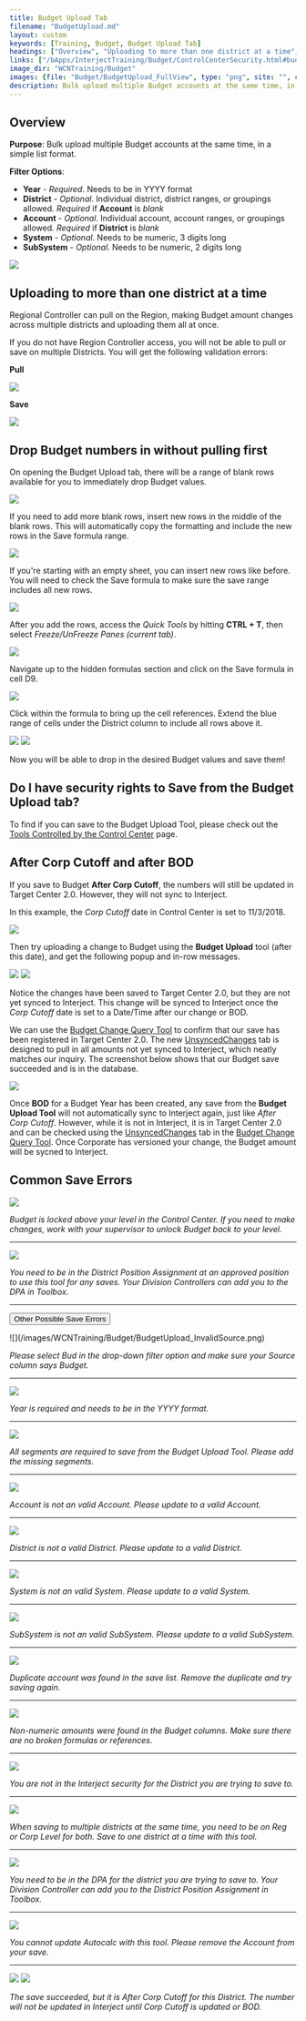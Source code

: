 ```yaml
---
title: Budget Upload Tab
filename: "BudgetUpload.md"
layout: custom
keywords: [Training, Budget, Budget Upload Tab]
headings: ["Overview", "Uploading to more than one district at a time", "Drop Budget numbers in without pulling first", "Do I have security rights to Save from the Budget Upload tab?", "After Corp Cutoff and after BOD", "Common Save Errors"]
links: ["/bApps/InterjectTraining/Budget/ControlCenterSecurity.html#budget-tools-and-the-control-center", "/bApps/InterjectTraining/Budget/BudgetChangeQueryToolSummary.html", "/bApps/InterjectTraining/Budget/BudgetChangeQuery_UnsyncedChanges.html", "/bApps/InterjectTraining/Budget/BudgetChangeQuery_UnsyncedChanges.html", "/bApps/InterjectTraining/Budget/BudgetChangeQueryToolSummary.html"]
image_dir: "WCNTraining/Budget"
images: {file: "Budget/BudgetUpload_FullView", type: "png", site: "", cat: "", sub: "", report: "", ribbon: "", config: ""}, {file: "Budget/BudgetUpload_MultipleDistrictsPull", type: "png", site: "", cat: "", sub: "", report: "", ribbon: "", config: ""}, {file: "Budget/BudgetUpload_MultipleDistrictsSave", type: "png", site: "", cat: "", sub: "", report: "", ribbon: "", config: ""}, {file: "Budget/BudgetUpload_BlankRowsDefault", type: "png", site: "", cat: "", sub: "", report: "", ribbon: "", config: ""}, {file: "Budget/BudgetUpload_InsertNewRowsMiddle", type: "png", site: "", cat: "", sub: "", report: "", ribbon: "", config: ""}, {file: "Budget/BudgetUpload_InsertNewRowsFromEmpty", type: "png", site: "", cat: "", sub: "", report: "", ribbon: "", config: ""}, {file: "Budget/BudgetUpload_QuickTools", type: "png", site: "", cat: "", sub: "", report: "", ribbon: "", config: ""}, {file: "Budget/BudgetUpload_SaveFormula", type: "png", site: "", cat: "", sub: "", report: "", ribbon: "", config: ""}, {file: "Budget/BudgetUpload_SmallSaveRange", type: "png", site: "", cat: "", sub: "", report: "", ribbon: "", config: ""}, {file: "Budget/BudgetUpload_BigSaveRange", type: "png", site: "", cat: "", sub: "", report: "", ribbon: "", config: ""}, {file: "Budget/BudgetUpload_CCAfterCorpCutoff", type: "png", site: "", cat: "", sub: "", report: "", ribbon: "", config: ""}, {file: "Budget/BudgetUpload_AfterCorpCutoffMessage", type: "png", site: "", cat: "", sub: "", report: "", ribbon: "", config: ""}, {file: "Budget/BudgetUpload_AfterCorpCutoffRowMessage", type: "png", site: "", cat: "", sub: "", report: "", ribbon: "", config: ""}, {file: "Budget/BudgetUpload_UnsyncedChangesBCQuery", type: "png", site: "", cat: "", sub: "", report: "", ribbon: "", config: ""}, {file: "Budget/BudgetUpload_LockLevelError", type: "png", site: "", cat: "", sub: "", report: "", ribbon: "", config: ""}, {file: "Budget/BudgetUpload_DPAError", type: "png", site: "", cat: "", sub: "", report: "", ribbon: "", config: ""}, {file: "Budget/BudgetUpload_InvalidSource", type: "png", site: "", cat: "", sub: "", report: "", ribbon: "", config: ""}, {file: "Budget/BudgetUpload_InvalidYear", type: "png", site: "", cat: "", sub: "", report: "", ribbon: "", config: ""}, {file: "Budget/BudgetUpload_IncompleteGLString", type: "png", site: "", cat: "", sub: "", report: "", ribbon: "", config: ""}, {file: "Budget/BudgetUpload_InvalidAccount", type: "png", site: "", cat: "", sub: "", report: "", ribbon: "", config: ""}, {file: "Budget/BudgetUpload_InvalidDistrict", type: "png", site: "", cat: "", sub: "", report: "", ribbon: "", config: ""}, {file: "Budget/BudgetUpload_InvalidSystem", type: "png", site: "", cat: "", sub: "", report: "", ribbon: "", config: ""}, {file: "Budget/BudgetUpload_InvalidSubSystem", type: "png", site: "", cat: "", sub: "", report: "", ribbon: "", config: ""}, {file: "Budget/BudgetUpload_DuplicateAccount", type: "png", site: "", cat: "", sub: "", report: "", ribbon: "", config: ""}, {file: "Budget/BudgetUpload_InvalidAmount", type: "png", site: "", cat: "", sub: "", report: "", ribbon: "", config: ""}, {file: "Budget/BudgetUpload_DistrictNotinRightsRow", type: "png", site: "", cat: "", sub: "", report: "", ribbon: "", config: ""}, {file: "Budget/BudgetUpload_RegCorpMultipleDistrictError", type: "png", site: "", cat: "", sub: "", report: "", ribbon: "", config: ""}, {file: "Budget/BudgetUpload_NotinDPAforDistrict", type: "png", site: "", cat: "", sub: "", report: "", ribbon: "", config: ""}, {file: "Budget/BudgetUpload_CannotUpdateAutocalcs", type: "png", site: "", cat: "", sub: "", report: "", ribbon: "", config: ""}, {file: "Budget/BudgetUpload_AfterCorpCutoffMessage", type: "png", site: "", cat: "", sub: "", report: "", ribbon: "", config: ""}, {file: "Budget/BudgetUpload_AfterCorpCutoffRowMessageSingle", type: "png", site: "", cat: "", sub: "", report: "", ribbon: "", config: ""}
description: Bulk upload multiple Budget accounts at the same time, in a simple list format.
---
```


## Overview

**Purpose**:  Bulk upload multiple Budget accounts at the same time, in a simple list format.

**Filter Options**:

* **Year** - *Required*. Needs to be in YYYY format
* **District** - *Optional*. Individual district, district ranges, or groupings allowed. *Required* if **Account** is *blank*
* **Account** - *Optional*. Individual account, account ranges, or groupings allowed. *Required* if **District** is *blank*
* **System** - *Optional*. Needs to be numeric, 3 digits long
* **SubSystem** - *Optional*. Needs to be numeric, 2 digits long

![](/images/WCNTraining/Budget/BudgetUpload_FullView.png)

## Uploading to more than one district at a time

Regional Controller can pull on the Region, making Budget amount changes across multiple districts and uploading them all at once.

If you do not have Region Controller access, you will not be able to pull or save on multiple Districts. You will get the following validation errors:

**Pull**

![](/images/WCNTraining/Budget/BudgetUpload_MultipleDistrictsPull.png)

**Save**

![](/images/WCNTraining/Budget/BudgetUpload_MultipleDistrictsSave.png)

## Drop Budget numbers in without pulling first

On opening the Budget Upload tab, there will be a range of blank rows available for you to immediately drop Budget values. 

![](/images/WCNTraining/Budget/BudgetUpload_BlankRowsDefault.png)

If you need to add more blank rows, insert new rows in the middle of the blank rows. This will automatically copy the formatting and include the new rows in the Save formula range.

![](/images/WCNTraining/Budget/BudgetUpload_InsertNewRowsMiddle.png)

If you're starting with an empty sheet, you can insert new rows like before. You will need to check the Save formula to make sure the save range includes all new rows.

![](/images/WCNTraining/Budget/BudgetUpload_InsertNewRowsFromEmpty.png)

After you add the rows, access the *Quick Tools* by hitting **CTRL + T**, then select *Freeze/UnFreeze Panes (current tab)*.

![](/images/WCNTraining/Budget/BudgetUpload_QuickTools.png)

Navigate up to the hidden formulas section and click on the Save formula in cell D9.

![](/images/WCNTraining/Budget/BudgetUpload_SaveFormula.png)

Click within the formula to bring up the cell references. Extend the blue range of cells under the District column to include all rows above it.

![](/images/WCNTraining/Budget/BudgetUpload_SmallSaveRange.png)
![](/images/WCNTraining/Budget/BudgetUpload_BigSaveRange.png)

Now you will be able to drop in the desired Budget values and save them!

## Do I have security rights to Save from the Budget Upload tab?

To find if you can save to the Budget Upload Tool, please check out the [Tools Controlled by the Control Center](/bApps/InterjectTraining/Budget/ControlCenterSecurity.html#budget-tools-and-the-control-center) page.

## After Corp Cutoff and after BOD

If you save to Budget **After Corp Cutoff**, the numbers will still be updated in Target Center 2.0. However, they will not sync to Interject.

In this example, the *Corp Cutoff* date in Control Center is set to 11/3/2018.

![](/images/WCNTraining/Budget/BudgetUpload_CCAfterCorpCutoff.png)

Then try uploading a change to Budget using the **Budget Upload** tool (after this date), and get the following popup and in-row messages.

![](/images/WCNTraining/Budget/BudgetUpload_AfterCorpCutoffMessage.png)
![](/images/WCNTraining/Budget/BudgetUpload_AfterCorpCutoffRowMessage.png)

Notice the changes have been saved to Target Center 2.0, but they are not yet synced to Interject. This change will be synced to Interject once the *Corp Cutoff* date is set to a Date/Time after our change or BOD.

We can use the [Budget Change Query Tool](/bApps/InterjectTraining/Budget/BudgetChangeQueryToolSummary.html) to confirm that our save has been registered in Target Center 2.0. The new [UnsyncedChanges](/bApps/InterjectTraining/Budget/BudgetChangeQuery_UnsyncedChanges.html) tab is designed to pull in all amounts not yet synced to Interject, which neatly matches our inquiry. The screenshot below shows that our Budget save succeeded and is in the database.

![](/images/WCNTraining/Budget/BudgetUpload_UnsyncedChangesBCQuery.png)

Once **BOD** for a Budget Year has been created, any save from the **Budget Upload Tool** will not automatically sync to Interject again, just like *After Corp Cutoff*. However, while it is not in Interject, it is in Target Center 2.0 and can be checked using the [UnsyncedChanges](/bApps/InterjectTraining/Budget/BudgetChangeQuery_UnsyncedChanges.html) tab in the [Budget Change Query Tool](/bApps/InterjectTraining/Budget/BudgetChangeQueryToolSummary.html). Once Corporate has versioned your change, the Budget amount will be sycned to Interject.

## Common Save Errors

![](/images/WCNTraining/Budget/BudgetUpload_LockLevelError.png)

*Budget is locked above your level in the Control Center. If you need to make changes, work with your supervisor to unlock Budget back to your level.*

___
![](/images/WCNTraining/Budget/BudgetUpload_DPAError.png)

*You need to be in the District Position Assignment at an approved position to use this tool for any saves. Your Division Controllers can add you to the DPA in Toolbox.*

___
<button class="collapsible">Other Possible Save Errors</button>
<div markdown="1" class="panel">
![](/images/WCNTraining/Budget/BudgetUpload_InvalidSource.png)

*Please select Bud in the drop-down filter option and make sure your Source column says Budget.*

___
![](/images/WCNTraining/Budget/BudgetUpload_InvalidYear.png)

*Year is required and needs to be in the YYYY format.*
        
___
![](/images/WCNTraining/Budget/BudgetUpload_IncompleteGLString.png)

*All segments are required to save from the Budget Upload Tool. Please add the missing segments.*

___
![](/images/WCNTraining/Budget/BudgetUpload_InvalidAccount.png)

*Account is not an valid Account. Please update to a valid Account.*
        
___
![](/images/WCNTraining/Budget/BudgetUpload_InvalidDistrict.png)

*District is not a valid District. Please update to a valid District.*

___
![](/images/WCNTraining/Budget/BudgetUpload_InvalidSystem.png)

*System is not an valid System. Please update to a valid System.*
        
___
![](/images/WCNTraining/Budget/BudgetUpload_InvalidSubSystem.png)

*SubSystem is not an valid SubSystem. Please update to a valid SubSystem.*

___
![](/images/WCNTraining/Budget/BudgetUpload_DuplicateAccount.png)

*Duplicate account was found in the save list. Remove the duplicate and try saving again.*
        
___
![](/images/WCNTraining/Budget/BudgetUpload_InvalidAmount.png)

*Non-numeric amounts were found in the Budget columns. Make sure there are no broken formulas or references.*

___
![](/images/WCNTraining/Budget/BudgetUpload_DistrictNotinRightsRow.png)

*You are not in the Interject security for the District you are trying to save to.*

___
![](/images/WCNTraining/Budget/BudgetUpload_RegCorpMultipleDistrictError.png)

*When saving to multiple districts at the same time, you need to be on Reg or Corp Level for both. Save to one district at a time with this tool.*
        
___
![](/images/WCNTraining/Budget/BudgetUpload_NotinDPAforDistrict.png)

*You need to be in the DPA for the district you are trying to save to. Your Division Controller can add you to the District Position Assignment in Toolbox.*

___
![](/images/WCNTraining/Budget/BudgetUpload_CannotUpdateAutocalcs.png)

*You cannot update Autocalc with this tool. Please remove the Account from your save.*
        
___
![](/images/WCNTraining/Budget/BudgetUpload_AfterCorpCutoffMessage.png)
![](/images/WCNTraining/Budget/BudgetUpload_AfterCorpCutoffRowMessageSingle.png)

*The save succeeded, but it is After Corp Cutoff for this District. The number will not be updated in Interject until Corp Cutoff is updated or BOD.*
</div>
